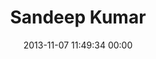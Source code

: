 ---
title: "Sandeep Kumar"
date: 2013-11-07 11:49:34 00:00
permalink: /sandeepkrao
twitter: ""
likes: [1014]
id: 2096
gravatar: "http://www.gravatar.com/avatar/87c3fe29e7e1b4c3a12474a2cf6ac872"
---